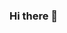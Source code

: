 ### Hi there 👋

<!--
Greetings! 📜 I'm [Your Name], a history enthusiast and coding aficionado with a keen interest in studying the evolution and analyzing the nuances of different programming languages.

📚 As a history buff, I love delving into the origins of programming languages, understanding the historical context in which they were developed, and tracing their evolution over time. I find it fascinating to learn how different programming languages have influenced and shaped the field of computer science and software development.

💻 In my GitHub repositories, you'll find projects and code samples that reflect my passion for studying the history of programming languages. I enjoy recreating classic algorithms and techniques in different programming languages to understand how they have evolved and how they are implemented in different language paradigms.

🔍 I also analyze the features, syntax, and best practices of different programming languages to gain a deeper understanding of their strengths, limitations, and use cases. I document my findings, insights, and observations in detailed README files in my repositories, which serve as a valuable resource for fellow history enthusiasts and aspiring programmers.

🌐 Apart from studying the history of programming languages, I'm also interested in the future trends and advancements in the field of programming. I actively follow research papers, conferences, and industry news to stay updated with the latest developments and share my thoughts and insights with the community.

📖 I believe in the power of open-source and collaborative learning. I'm always open to collaborating with fellow developers, discussing historical aspects of programming languages, and contributing to open-source projects related to language history and analysis.

🚀 Let's embark on a journey to explore the rich history of programming languages and unlock the mysteries of their evolution together. Feel free to connect with me to discuss, collaborate, and learn from each other!


-->
